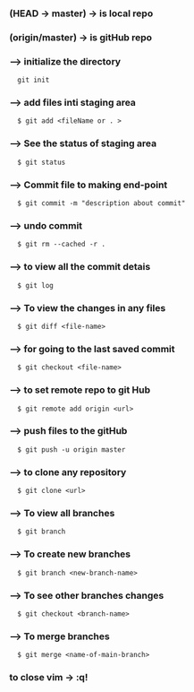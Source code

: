 ### (HEAD -> master) -> is local repo

### (origin/master) -> is gitHub repo

### --> initialize the directory
      git init

### --> add files inti staging area
      $ git add <fileName or . >
      
### --> See the status of staging area
      $ git status


### --> Commit file to making end-point
      $ git commit -m "description about commit"

###  --> undo commit
      $ git rm --cached -r .

###  --> to view all the commit detais
      $ git log

### --> To view the changes in any files
      $ git diff <file-name>

###  --> for going to the last saved commit
      $ git checkout <file-name>

###  --> to set remote repo to git Hub
      $ git remote add origin <url>

###  --> push files to the gitHub
      $ git push -u origin master

### --> to clone any  repository 
      $ git clone <url>

### --> To view all branches
      $ git branch

### --> To create new branches
      $ git branch <new-branch-name>

### --> To see other branches changes
      $ git checkout <branch-name>

###  --> To merge branches
      $ git merge <name-of-main-branch>

### to close vim ->  :q!
